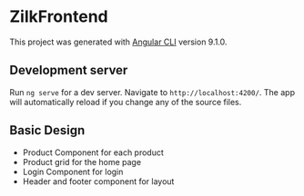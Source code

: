 # ZilkFrontend

This project was generated with [Angular CLI](https://github.com/angular/angular-cli) version 9.1.0.

## Development server

Run `ng serve` for a dev server. Navigate to `http://localhost:4200/`. The app will automatically reload if you change any of the source files.

## Basic Design
- Product Component for each product
- Product grid for the home page
- Login Component for login
- Header and footer component for layout
